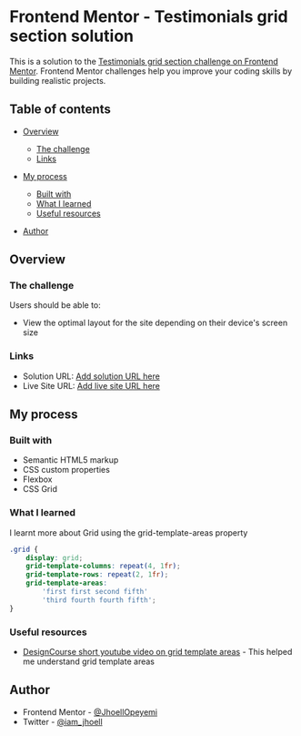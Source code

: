 # Frontend Mentor - Testimonials grid section solution

This is a solution to the [Testimonials grid section challenge on Frontend Mentor](https://www.frontendmentor.io/challenges/testimonials-grid-section-Nnw6J7Un7). Frontend Mentor challenges help you improve your coding skills by building realistic projects.

## Table of contents

- [Overview](#overview)
  - [The challenge](#the-challenge)
  - [Links](#links)
- [My process](#my-process)

  - [Built with](#built-with)
  - [What I learned](#what-i-learned)
  - [Useful resources](#useful-resources)

- [Author](#author)

## Overview

### The challenge

Users should be able to:

- View the optimal layout for the site depending on their device's screen size

### Links

- Solution URL: [Add solution URL here](https://your-solution-url.com)
- Live Site URL: [Add live site URL here](https://your-live-site-url.com)

## My process

### Built with

- Semantic HTML5 markup
- CSS custom properties
- Flexbox
- CSS Grid

### What I learned

I learnt more about Grid using the grid-template-areas property

```css
.grid {
	display: grid;
	grid-template-columns: repeat(4, 1fr);
	grid-template-rows: repeat(2, 1fr);
	grid-template-areas:
		'first first second fifth'
		'third fourth fourth fifth';
}
```

### Useful resources

- [DesignCourse short youtube video on grid template areas](https://www.youtube.com/watch?v=qTGbWfEEnKI) - This helped me understand grid template areas

## Author

- Frontend Mentor - [@JhoellOpeyemi](https://www.frontendmentor.io/profile/JhoellOpeyemi)
- Twitter - [@iam_jhoell](https://twitter.com/iam_jhoell)
